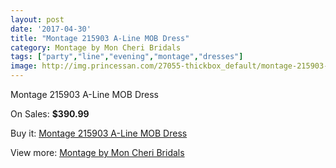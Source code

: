 ```yaml
---
layout: post
date: '2017-04-30'
title: "Montage 215903 A-Line MOB Dress"
category: Montage by Mon Cheri Bridals
tags: ["party","line","evening","montage","dresses"]
image: http://img.princessan.com/27055-thickbox_default/montage-215903-a-line-mob-dress.jpg
---
```

Montage 215903 A-Line MOB Dress

On Sales: **$390.99**
<a href="https://www.princessan.com/en/12366-montage-215903-a-line-mob-dress.html"><amp-img layout="responsive" width="600" height="600" src="//img.princessan.com/27055-thickbox_default/montage-215903-a-line-mob-dress.jpg" alt="Montage 215903 A-Line MOB Dress 0" /></a>
<a href="https://www.princessan.com/en/12366-montage-215903-a-line-mob-dress.html"><amp-img layout="responsive" width="600" height="600" src="//img.princessan.com/27057-thickbox_default/montage-215903-a-line-mob-dress.jpg" alt="Montage 215903 A-Line MOB Dress 1" /></a>
<a href="https://www.princessan.com/en/12366-montage-215903-a-line-mob-dress.html"><amp-img layout="responsive" width="600" height="600" src="//img.princessan.com/27056-thickbox_default/montage-215903-a-line-mob-dress.jpg" alt="Montage 215903 A-Line MOB Dress 2" /></a>

Buy it: [Montage 215903 A-Line MOB Dress](https://www.princessan.com/en/12366-montage-215903-a-line-mob-dress.html "Montage 215903 A-Line MOB Dress")

View more: [Montage by Mon Cheri Bridals](https://www.princessan.com/en/89- "Montage by Mon Cheri Bridals")